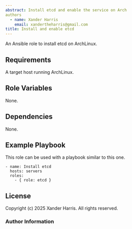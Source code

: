 ```yaml
---
abstract: Install etcd and enable the service on Arch
authors
  - name: Xander Harris
    email: xandertheharris@gmail.com
title: Install and enable etcd
---
```


An Ansible role to install etcd on ArchLinux.

## Requirements

A target host running ArchLinux.

## Role Variables

None.

## Dependencies

None.

## Example Playbook

This role can be used with a playbook similar to this one.

```{code-block} yaml
- name: Install etcd
  hosts: servers
  roles:
    - { role: etcd }
  ```

## License

Copyright (c) 2025 Xander Harris. All rights reserved.

### Author Information

```{sectionauthor} Xander Harris <xandertheharris@gmail.com
```
